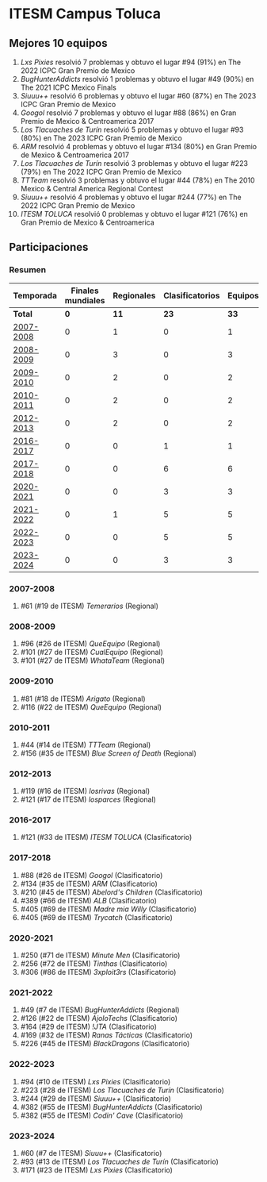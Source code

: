 ---
---

# ITESM Campus Toluca

## Mejores 10 equipos

1. _Lxs Pixies_ resolvió 7 problemas y obtuvo el lugar #94 (91%) en The 2022 ICPC Gran Premio de Mexico
1. _BugHunterAddicts_ resolvió 1 problemas y obtuvo el lugar #49 (90%) en The 2021 ICPC Mexico Finals
1. _Siuuu++_ resolvió 6 problemas y obtuvo el lugar #60 (87%) en The 2023 ICPC Gran Premio de Mexico
1. _Googol_ resolvió 7 problemas y obtuvo el lugar #88 (86%) en Gran Premio de Mexico & Centroamerica 2017
1. _Los Tlacuaches de Turín_ resolvió 5 problemas y obtuvo el lugar #93 (80%) en The 2023 ICPC Gran Premio de Mexico
1. _ARM_ resolvió 4 problemas y obtuvo el lugar #134 (80%) en Gran Premio de Mexico & Centroamerica 2017
1. _Los Tlacuaches de Turín_ resolvió 3 problemas y obtuvo el lugar #223 (79%) en The 2022 ICPC Gran Premio de Mexico
1. _TTTeam_ resolvió 3 problemas y obtuvo el lugar #44 (78%) en The 2010 Mexico & Central America Regional Contest
1. _Siuuu++_ resolvió 4 problemas y obtuvo el lugar #244 (77%) en The 2022 ICPC Gran Premio de Mexico
1. _ITESM TOLUCA_ resolvió 0 problemas y obtuvo el lugar #121 (76%) en Gran Premio de Mexico & Centroamerica

## Participaciones

### Resumen

| Temporada | Finales mundiales | Regionales | Clasificatorios | Equipos |
| --- | --- | --- | --- | --- |
| **Total** | **0** | **11** | **23** | **33** |
| [2007-2008](#2007-2008) | 0 | 1 | 0 | 1 |
| [2008-2009](#2008-2009) | 0 | 3 | 0 | 3 |
| [2009-2010](#2009-2010) | 0 | 2 | 0 | 2 |
| [2010-2011](#2010-2011) | 0 | 2 | 0 | 2 |
| [2012-2013](#2012-2013) | 0 | 2 | 0 | 2 |
| [2016-2017](#2016-2017) | 0 | 0 | 1 | 1 |
| [2017-2018](#2017-2018) | 0 | 0 | 6 | 6 |
| [2020-2021](#2020-2021) | 0 | 0 | 3 | 3 |
| [2021-2022](#2021-2022) | 0 | 1 | 5 | 5 |
| [2022-2023](#2022-2023) | 0 | 0 | 5 | 5 |
| [2023-2024](#2023-2024) | 0 | 0 | 3 | 3 |

### 2007-2008

1. #61 (#19 de ITESM) _Temerarios_ (Regional)

### 2008-2009

1. #96 (#26 de ITESM) _QueEquipo_ (Regional)
1. #101 (#27 de ITESM) _CualEquipo_ (Regional)
1. #101 (#27 de ITESM) _WhataTeam_ (Regional)

### 2009-2010

1. #81 (#18 de ITESM) _Arigato_ (Regional)
1. #116 (#22 de ITESM) _QueEquipo_ (Regional)

### 2010-2011

1. #44 (#14 de ITESM) _TTTeam_ (Regional)
1. #156 (#35 de ITESM) _Blue Screen of Death_ (Regional)

### 2012-2013

1. #119 (#16 de ITESM) _losrivas_ (Regional)
1. #121 (#17 de ITESM) _losparces_ (Regional)

### 2016-2017

1. #121 (#33 de ITESM) _ITESM TOLUCA_ (Clasificatorio)

### 2017-2018

1. #88 (#26 de ITESM) _Googol_ (Clasificatorio)
1. #134 (#35 de ITESM) _ARM_ (Clasificatorio)
1. #210 (#45 de ITESM) _Abelord's Children_ (Clasificatorio)
1. #389 (#66 de ITESM) _ALB_ (Clasificatorio)
1. #405 (#69 de ITESM) _Madre mia Willy_ (Clasificatorio)
1. #405 (#69 de ITESM) _Trycatch_ (Clasificatorio)

### 2020-2021

1. #250 (#71 de ITESM) _Minute Men_ (Clasificatorio)
1. #256 (#72 de ITESM) _Tinthas_ (Clasificatorio)
1. #306 (#86 de ITESM) _3xploit3rs_ (Clasificatorio)

### 2021-2022

1. #49 (#7 de ITESM) _BugHunterAddicts_ (Regional)
1. #126 (#22 de ITESM) _AjoloTechs_ (Clasificatorio)
1. #164 (#29 de ITESM) _!JTA_ (Clasificatorio)
1. #169 (#32 de ITESM) _Ranas Tácticas_ (Clasificatorio)
1. #226 (#45 de ITESM) _BlackDragons_ (Clasificatorio)

### 2022-2023

1. #94 (#10 de ITESM) _Lxs Pixies_ (Clasificatorio)
1. #223 (#28 de ITESM) _Los Tlacuaches de Turín_ (Clasificatorio)
1. #244 (#29 de ITESM) _Siuuu++_ (Clasificatorio)
1. #382 (#55 de ITESM) _BugHunterAddicts_ (Clasificatorio)
1. #382 (#55 de ITESM) _Codin' Cave_ (Clasificatorio)

### 2023-2024

1. #60 (#7 de ITESM) _Siuuu++_ (Clasificatorio)
1. #93 (#13 de ITESM) _Los Tlacuaches de Turín_ (Clasificatorio)
1. #171 (#23 de ITESM) _Lxs Pixies_ (Clasificatorio)



